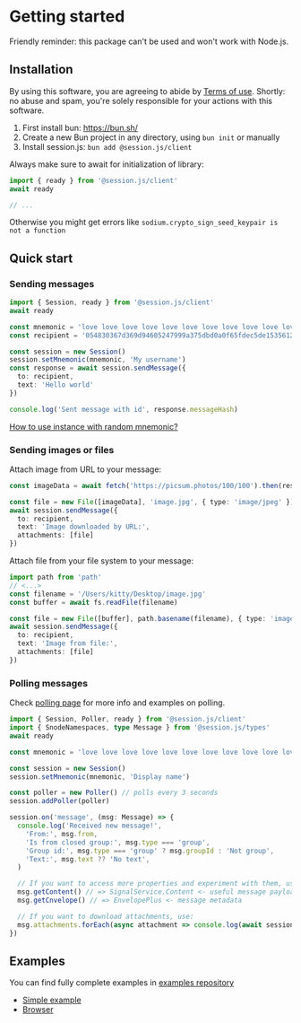 # Getting started

Friendly reminder: this package can't be used and won't work with Node.js.

## Installation

By using this software, you are agreeing to abide by [Terms of use](https://github.com/sessionjs/client/blob/main/TERMS.md). Shortly: no abuse and spam, you're solely responsible for your actions with this software.

1. First install bun: https://bun.sh/
2. Create a new Bun project in any directory, using `bun init` or manually
3. Install session.js: `bun add @session.js/client`

Always make sure to await for initialization of library:

```ts
import { ready } from '@session.js/client'
await ready

// ...
```

Otherwise you might get errors like `sodium.crypto_sign_seed_keypair is not a function`

## Quick start

### Sending messages

```ts
import { Session, ready } from '@session.js/client'
await ready

const mnemonic = 'love love love love love love love love love love love love love'
const recipient = '054830367d369d94605247999a375dbd0a0f65fdec5de1535612bcb6d4de452c69'

const session = new Session()
session.setMnemonic(mnemonic, 'My username')
const response = await session.sendMessage({ 
  to: recipient, 
  text: 'Hello world' 
})

console.log('Sent message with id', response.messageHash)
```

[How to use instance with random mnemonic?](./mnemonic.md#generate-random-mnemonic)

### Sending images or files

Attach image from URL to your message:

```ts
const imageData = await fetch('https://picsum.photos/100/100').then(res => res.arrayBuffer())

const file = new File([imageData], 'image.jpg', { type: 'image/jpeg' })
await session.sendMessage({ 
  to: recipient,
  text: 'Image downloaded by URL:',
  attachments: [file]
})
```

Attach file from your file system to your message:

```ts
import path from 'path'
// <...>
const filename = '/Users/kitty/Desktop/image.jpg'
const buffer = await fs.readFile(filename)

const file = new File([buffer], path.basename(filename), { type: 'image/jpeg' })
await session.sendMessage({
  to: recipient, 
  text: 'Image from file:', 
  attachments: [file] 
})
```

### Polling messages

Check [polling page](./polling.md) for more info and examples on polling.

```ts
import { Session, Poller, ready } from '@session.js/client'
import { SnodeNamespaces, type Message } from '@session.js/types'
await ready

const mnemonic = 'love love love love love love love love love love love love love'

const session = new Session()
session.setMnemonic(mnemonic, 'Display name')

const poller = new Poller() // polls every 3 seconds
session.addPoller(poller)

session.on('message', (msg: Message) => {
  console.log('Received new message!', 
    'From:', msg.from,
    'Is from closed group:', msg.type === 'group',
    'Group id:', msg.type === 'group' ? msg.groupId : 'Not group',
    'Text:', msg.text ?? 'No text',
  )

  // If you want to access more properties and experiment with them, use getEnvelope and getContent
  msg.getContent() // => SignalService.Content <- useful message payload
  msg.getCnvelope() // => EnvelopePlus <- message metadata

  // If you want to download attachments, use:
  msg.attachments.forEach(async attachment => console.log(await session.getFile(attachment)))
})
```

## Examples

You can find fully complete examples in [examples repository](https://github.com/sessionjs/examples/)

- [Simple example](https://github.com/sessionjs/examples/tree/main/simple)
- [Browser](https://github.com/sessionjs/examples/tree/main/browser-simple)
